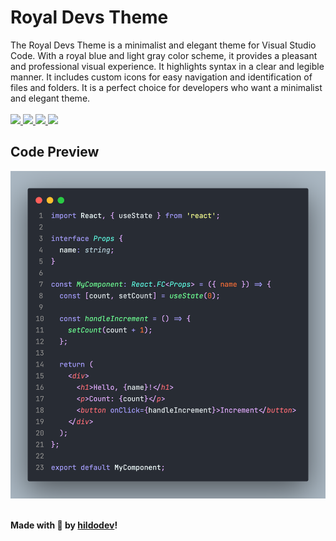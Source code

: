 # Royal Devs Theme
The Royal Devs Theme is a minimalist and elegant theme for Visual Studio Code. With a royal blue and light gray color scheme, it provides a pleasant and professional visual experience. It highlights syntax in a clear and legible manner. It includes custom icons for easy navigation and identification of files and folders. It is a perfect choice for developers who want a minimalist and elegant theme.
<br />
<br />
<a href="https://vscode.dev/theme/Hildebrando-Viana-Matos.royaldevstheme">
  <img src="https://img.shields.io/badge/preview%20in-vscode.dev-blue" />
</a>
<a href="https://marketplace.visualstudio.com/items?itemName=RoyalDevsTheme.royal-devs-theme">
  <img src="https://vsmarketplacebadges.dev/version/RoyalDevsTheme.royal-devs-theme.svg" />
</a>
<a href="https://marketplace.visualstudio.com/items?itemName=RoyalDevsTheme.royal-devs-theme">
  <img src="https://vsmarketplacebadges.dev/installs/RoyalDevsTheme.royal-devs-theme.svg" />
</a>
<a href="https://marketplace.visualstudio.com/items?itemName=RoyalDevsTheme.royal-devs-theme">
  <img src="https://vsmarketplacebadges.dev/rating/RoyalDevsTheme.royal-devs-theme.svg" />
</a>

## Code Preview
<img src="https://github.com/Hildebrando-Viana-Matos/royaldevstheme/blob/main/preview/code.png?raw=true" />

<br />
<br />

**Made with 💜 by <a href="https://marketplace.visualstudio.com/items?itemName=RoyalDevsTheme.royal-devs-theme">hildodev</a>!**
